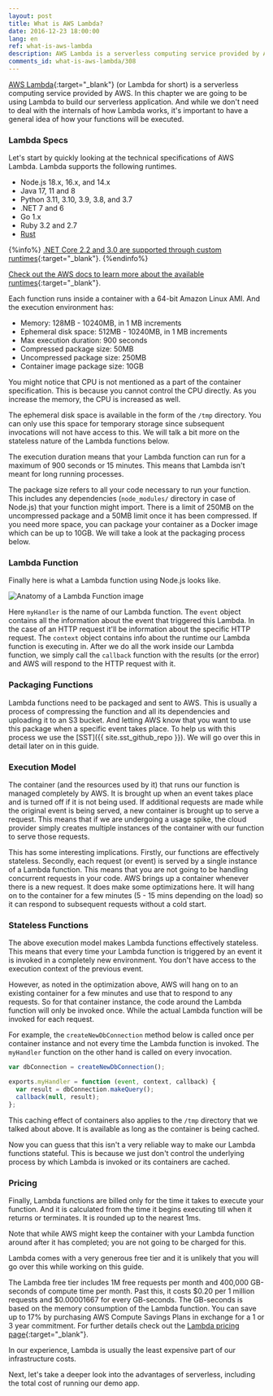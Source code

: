 ```yaml
---
layout: post
title: What is AWS Lambda?
date: 2016-12-23 18:00:00
lang: en
ref: what-is-aws-lambda
description: AWS Lambda is a serverless computing service provided by Amazon Web Services. It runs pieces of code (called Lambda functions) in stateless containers that are brought up on demand to respond to events (such as HTTP requests). The containers are then turned off when the function has completed execution. Users are charged only for the time it takes to execute the function.
comments_id: what-is-aws-lambda/308
---
```


[AWS Lambda](https://aws.amazon.com/lambda/){:target="_blank"} (or Lambda for short) is a serverless computing service provided by AWS. In this chapter we are going to be using Lambda to build our serverless application. And while we don't need to deal with the internals of how Lambda works, it's important to have a general idea of how your functions will be executed.


### Lambda Specs

Let's start by quickly looking at the technical specifications of AWS Lambda. Lambda supports the following runtimes.

- Node.js 18.x, 16.x, and 14.x
- Java 17, 11 and 8
- Python 3.11, 3.10, 3.9, 3.8, and 3.7
- .NET 7 and 6
- Go 1.x
- Ruby 3.2 and 2.7
- [Rust](https://docs.aws.amazon.com/lambda/latest/dg/lambda-rust.html)

{%info%}
[.NET Core 2.2 and 3.0 are supported through custom runtimes](https://aws.amazon.com/blogs/developer/announcing-amazon-lambda-runtimesupport/){:target="_blank"}.
{%endinfo%}

[Check out the AWS docs to learn more about the available runtimes](https://docs.aws.amazon.com/lambda/latest/dg/lambda-runtimes.html){:target="_blank"}.

Each function runs inside a container with a 64-bit Amazon Linux AMI. And the execution environment has:

- Memory: 128MB - 10240MB, in 1 MB increments
- Ephemeral disk space: 512MB - 10240MB, in 1 MB increments
- Max execution duration: 900 seconds
- Compressed package size: 50MB
- Uncompressed package size: 250MB
- Container image package size: 10GB

You might notice that CPU is not mentioned as a part of the container specification. This is because you cannot control the CPU directly. As you increase the memory, the CPU is increased as well.

The ephemeral disk space is available in the form of the `/tmp` directory. You can only use this space for temporary storage since subsequent invocations will not have access to this. We will talk a bit more on the stateless nature of the Lambda functions below.

The execution duration means that your Lambda function can run for a maximum of 900 seconds or 15 minutes. This means that Lambda isn't meant for long running processes.

The package size refers to all your code necessary to run your function. This includes any dependencies (`node_modules/` directory in case of Node.js) that your function might import. There is a limit of 250MB on the uncompressed package and a 50MB limit once it has been compressed. If you need more space, you can package your container as a Docker image which can be up to 10GB. We will take a look at the packaging process below.

### Lambda Function

Finally here is what a Lambda function using Node.js looks like.

![Anatomy of a Lambda Function image](/assets/anatomy-of-a-lambda-function.png)

Here `myHandler` is the name of our Lambda function. The `event` object contains all the information about the event that triggered this Lambda. In the case of an HTTP request it'll be information about the specific HTTP request. The `context` object contains info about the runtime our Lambda function is executing in. After we do all the work inside our Lambda function, we simply call the `callback` function with the results (or the error) and AWS will respond to the HTTP request with it.

### Packaging Functions

Lambda functions need to be packaged and sent to AWS. This is usually a process of compressing the function and all its dependencies and uploading it to an S3 bucket. And letting AWS know that you want to use this package when a specific event takes place. To help us with this process we use the [SST]({{ site.sst_github_repo }}). We will go over this in detail later on in this guide.

### Execution Model

The container (and the resources used by it) that runs our function is managed completely by AWS. It is brought up when an event takes place and is turned off if it is not being used. If additional requests are made while the original event is being served, a new container is brought up to serve a request. This means that if we are undergoing a usage spike, the cloud provider simply creates multiple instances of the container with our function to serve those requests.

This has some interesting implications. Firstly, our functions are effectively stateless. Secondly, each request (or event) is served by a single instance of a Lambda function. This means that you are not going to be handling concurrent requests in your code. AWS brings up a container whenever there is a new request. It does make some optimizations here. It will hang on to the container for a few minutes (5 - 15 mins depending on the load) so it can respond to subsequent requests without a cold start.

### Stateless Functions

The above execution model makes Lambda functions effectively stateless. This means that every time your Lambda function is triggered by an event it is invoked in a completely new environment. You don't have access to the execution context of the previous event.

However, as noted in the optimization above, AWS will hang on to an existing container for a few minutes and use that to respond to any requests. So for that container instance, the code around the Lambda function will only be invoked once. While the actual Lambda function will be invoked for each request.

For example, the `createNewDbConnection` method below is called once per container instance and not every time the Lambda function is invoked. The `myHandler` function on the other hand is called on every invocation.

```js
var dbConnection = createNewDbConnection();

exports.myHandler = function (event, context, callback) {
  var result = dbConnection.makeQuery();
  callback(null, result);
};
```

This caching effect of containers also applies to the `/tmp` directory that we talked about above. It is available as long as the container is being cached.

Now you can guess that this isn't a very reliable way to make our Lambda functions stateful. This is because we just don't control the underlying process by which Lambda is invoked or its containers are cached.

### Pricing

Finally, Lambda functions are billed only for the time it takes to execute your function. And it is calculated from the time it begins executing till when it returns or terminates. It is rounded up to the nearest 1ms.

Note that while AWS might keep the container with your Lambda function around after it has completed; you are not going to be charged for this.

Lambda comes with a very generous free tier and it is unlikely that you will go over this while working on this guide.

The Lambda free tier includes 1M free requests per month and 400,000 GB-seconds of compute time per month. Past this, it costs $0.20 per 1 million requests and $0.00001667 for every GB-seconds. The GB-seconds is based on the memory consumption of the Lambda function. You can save up to 17% by purchasing AWS Compute Savings Plans in exchange for a 1 or 3 year commitment. For further details check out the [Lambda pricing page](https://aws.amazon.com/lambda/pricing/){:target="_blank"}.

In our experience, Lambda is usually the least expensive part of our infrastructure costs.

Next, let's take a deeper look into the advantages of serverless, including the total cost of running our demo app.
